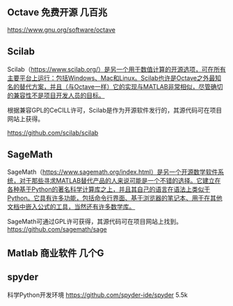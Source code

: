 
## Octave 免费开源 几百兆
https://www.gnu.org/software/octave

## Scilab
Scilab（https://www.scilab.org/）是另一个用于数值计算的开源选项，可在所有主要平台上运行：包括Windows、Mac和Linux。Scilab也许是Octave之外最知名的替代方案，并且（与Octave一样）它的实现与MATLAB非常相似，尽管确切的兼容性不是项目开发人员的目标。

根据兼容GPL的CeCILL许可，Scilab是作为开源软件发行的，其源代码可在项目网站上获得。

https://github.com/scilab/scilab

## SageMath
SageMath（https://www.sagemath.org/index.html）是另一个开源数学软件系统，对于那些寻求MATLAB替代产品的人来说可能是一个不错的选择。它建立在各种基于Python的著名科学计算库之上，并且其自己的语言在语法上类似于Python。它具有许多功能，包括命令行界面、基于浏览器的笔记本、用于在其他文档中嵌入公式的工具，当然还有许多数学库。

SageMath可通过GPL许可获得，其源代码可在项目网站上找到。
https://github.com/sagemath/sage

## Matlab 商业软件 几个G

## spyder
科学Python开发环境
https://github.com/spyder-ide/spyder 5.5k